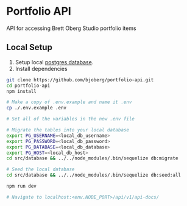 # Portfolio API

API for accessing Brett Oberg Studio portfolio items

## Local Setup

1. Setup local [postgres database](https://hub.docker.com/_/postgres).
2. Install dependencies
```bash
git clone https://github.com/bjoberg/portfolio-api.git
cd portfolio-api
npm install

# Make a copy of .env.example and name it .env
cp ./.env.example .env

# Set all of the variables in the new .env file

# Migrate the tables into your local database
export PG_USERNAME=<local_db_username>
export PG_PASSWORD=<local_db_password>
export PG_DATABASE=<local_db_database>
export PG_HOST=<local_db_host>
cd src/database && ../../node_modules/.bin/sequelize db:migrate

# Seed the local database
cd src/database && ../../node_modules/.bin/sequelize db:seed:all

npm run dev

# Navigate to localhost:<env.NODE_PORT>/api/v1/api-docs/
```
